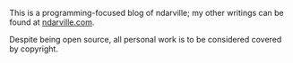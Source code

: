 This is a programming-focused blog of ndarville; my other writings can be found at [ndarville.com](http://ndarville.com).

Despite being open source, all personal work is to be considered covered by copyright.
